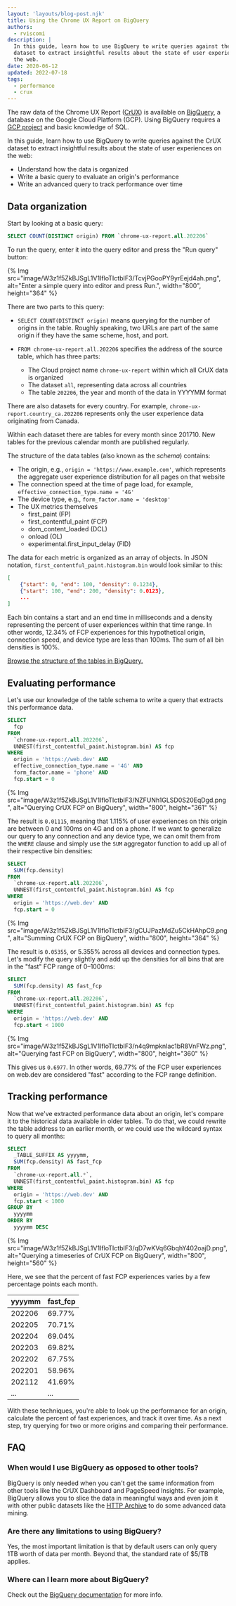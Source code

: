 ```yaml
---
layout: 'layouts/blog-post.njk'
title: Using the Chrome UX Report on BigQuery
authors:
  - rviscomi
description: |
  In this guide, learn how to use BigQuery to write queries against the CrUX
  dataset to extract insightful results about the state of user experiences on
  the web.
date: 2020-06-12
updated: 2022-07-18
tags:
  - performance
  - crux
---
```


The raw data of the Chrome UX Report ([CrUX](/docs/crux/)) is available on [BigQuery](https://console.cloud.google.com/bigquery?p=chrome-ux-report), a database on the Google Cloud Platform (GCP). Using BigQuery requires a [GCP project](/docs/crux/bigquery/#accessing-the-dataset-in-gcp) and basic knowledge of SQL.

In this guide, learn how to use BigQuery to write queries against the CrUX dataset to extract insightful results about the state of user experiences on the web:

- Understand how the data is organized
- Write a basic query to evaluate an origin's performance
- Write an advanced query to track performance over time

## Data organization

Start by looking at a basic query:

```sql
SELECT COUNT(DISTINCT origin) FROM `chrome-ux-report.all.202206`
```

To run the query, enter it into the query editor and press the "Run query" button:

{% Img src="image/W3z1f5ZkBJSgL1V1IfloTIctbIF3/TcvjPGooPY9yrEejd4ah.png", alt="Enter a simple query into editor and press Run.", width="800", height="364" %}

There are two parts to this query:

- `SELECT COUNT(DISTINCT origin)` means querying for the number of origins in the table. Roughly speaking, two URLs are part of the same origin if they have the same scheme, host, and port.

- `FROM chrome-ux-report.all.202206` specifies the address of the source table, which has three parts:
  - The Cloud project name `chrome-ux-report` within which all CrUX data is organized
  - The dataset `all`, representing data across all countries
  - The table `202206`, the year and month of the data in YYYYMM format

There are also datasets for every country. For example, `chrome-ux-report.country_ca.202206` represents only the user experience data originating from Canada.

Within each dataset there are tables for every month since 201710. New tables for the previous calendar month are published regularly.

The structure of the data tables (also known as the _schema_) contains:

- The origin, e.g., `origin = 'https://www.example.com'`, which represents the aggregate user experience distribution for all pages on that website
- The connection speed at the time of page load, for example, `effective_connection_type.name = '4G'`
- The device type, e.g., `form_factor.name = 'desktop'`
- The UX metrics themselves
  - first_paint (FP)
  - first_contentful_paint (FCP)
  - dom_content_loaded (DCL)
  - onload (OL)
  - experimental.first_input_delay (FID)

The data for each metric is organized as an array of objects. In JSON notation, `first_contentful_paint.histogram.bin` would look similar to this:

```json
[
	{"start": 0, "end": 100, "density": 0.1234},
	{"start": 100, "end": 200, "density": 0.0123},
	...
]
```

Each bin contains a start and an end time in milliseconds and a density representing the percent of user experiences within that time range. In other words, 12.34% of FCP experiences for this hypothetical origin, connection speed, and device type are less than 100ms. The sum of all bin densities is 100%.

[Browse the structure of the tables in BigQuery.](https://bigquery.cloud.google.com/table/chrome-ux-report:all.201809?tab=preview)

## Evaluating performance

Let's use our knowledge of the table schema to write a query that extracts this performance data.

```sql
SELECT
  fcp
FROM
  `chrome-ux-report.all.202206`,
  UNNEST(first_contentful_paint.histogram.bin) AS fcp
WHERE
  origin = 'https://web.dev' AND
  effective_connection_type.name = '4G' AND
  form_factor.name = 'phone' AND
  fcp.start = 0
```

{% Img src="image/W3z1f5ZkBJSgL1V1IfloTIctbIF3/NZFUNh1GLSD0S20EqDgd.png", alt="Querying CrUX FCP on BigQuery", width="800", height="361" %}

The result is `0.01115`, meaning that 1.115% of user experiences on this origin are between 0 and 100ms on 4G and on a phone. If we want to generalize our query to any connection and any device type, we can omit them from the `WHERE` clause and simply use the `SUM` aggregator function to add up all of their respective bin densities:

```sql
SELECT
  SUM(fcp.density)
FROM
  `chrome-ux-report.all.202206`,
  UNNEST(first_contentful_paint.histogram.bin) AS fcp
WHERE
  origin = 'https://web.dev' AND
  fcp.start = 0
```

{% Img src="image/W3z1f5ZkBJSgL1V1IfloTIctbIF3/gCUJPazMdZu5CkHAhpC9.png", alt="Summing CrUX FCP on BigQuery", width="800", height="364" %}

The result is `0.05355`, or 5.355% across all devices and connection types. Let's modify the query slightly and add up the densities for all bins that are in the "fast" FCP range of 0–1000ms:

```sql
SELECT
  SUM(fcp.density) AS fast_fcp
FROM
  `chrome-ux-report.all.202206`,
  UNNEST(first_contentful_paint.histogram.bin) AS fcp
WHERE
  origin = 'https://web.dev' AND
  fcp.start < 1000
```

{% Img src="image/W3z1f5ZkBJSgL1V1IfloTIctbIF3/n4q9mpknIac1bR8VnFWz.png", alt="Querying fast FCP on BigQuery", width="800", height="360" %}

This gives us `0.6977`. In other words, 69.77% of the FCP user experiences on web.dev are considered "fast" according to the FCP range definition.

## Tracking performance

Now that we've extracted performance data about an origin, let's compare it to the historical data available in older tables. To do that, we could rewrite the table address to an earlier month, or we could use the wildcard syntax to query all months:

```sql
SELECT
  _TABLE_SUFFIX AS yyyymm,
  SUM(fcp.density) AS fast_fcp
FROM
  `chrome-ux-report.all.*`,
  UNNEST(first_contentful_paint.histogram.bin) AS fcp
WHERE
  origin = 'https://web.dev' AND
  fcp.start < 1000
GROUP BY
  yyyymm
ORDER BY
  yyyymm DESC
```

{% Img src="image/W3z1f5ZkBJSgL1V1IfloTIctbIF3/qD7wKVq6GbqhY402oajD.png", alt="Querying a timeseries of CrUX FCP on BigQuery", width="800", height="560" %}

Here, we see that the percent of fast FCP experiences varies by a few percentage points each month.

yyyymm | fast_fcp
-- | --
202206 | 69.77%
202205 | 70.71%
202204 | 69.04%
202203 | 69.82%
202202 | 67.75%
202201 | 58.96%
202112 | 41.69%
... | ...

With these techniques, you're able to look up the performance for an origin, calculate the percent of fast experiences, and track it over time. As a next step, try querying for two or more origins and comparing their performance.

## FAQ

### When would I use BigQuery as opposed to other tools?

BigQuery is only needed when you can't get the same information from other tools like the CrUX Dashboard and PageSpeed Insights. For example, BigQuery allows you to slice the data in meaningful ways and even join it with other public datasets like the [HTTP Archive](https://httparchive.org/) to do some advanced data mining.

### Are there any limitations to using BigQuery?

Yes, the most important limitation is that by default users can only query 1TB worth of data per month. Beyond that, the standard rate of $5/TB applies.

### Where can I learn more about BigQuery?

Check out the [BigQuery documentation](https://cloud.google.com/bigquery/) for more info.
